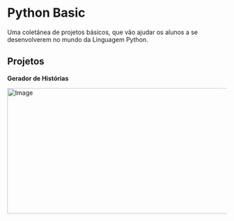 # Python Basic

Uma coletânea de projetos básicos, que vão ajudar os alunos a se desenvolverem no mundo da Linguagem Python.

## Projetos

**Gerador de Histórias**

<img width="611" height="288" alt="Image" src="https://github.com/user-attachments/assets/c6e8d9c7-82c2-4ec9-97ce-76593a33fef9" />
